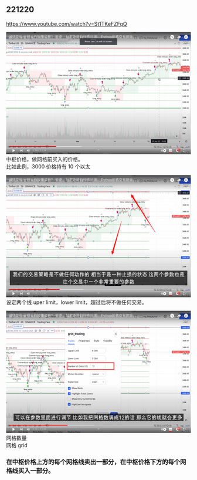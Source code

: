 ## 221220

https://www.youtube.com/watch?v=St1TKeFZFqQ

<img src='./img/2022-12-20-17-00-29.png' height=333px></img>  
中枢价格，做网格前买入的价格。  
比如此例，3000 价格持有 10 个以太

<img src='./img/2022-12-20-17-01-56.png' height=333px></img>  
设定两个线 uper limit，lower limit，超过后将不做任何交易。

<img src='./img/2022-12-20-17-02-51.png' height=333px></img>  
网格数量  
网格 grid

### 在中枢价格上方的每个网格线卖出一部分，在中枢价格下方的每个网格线买入一部分。
